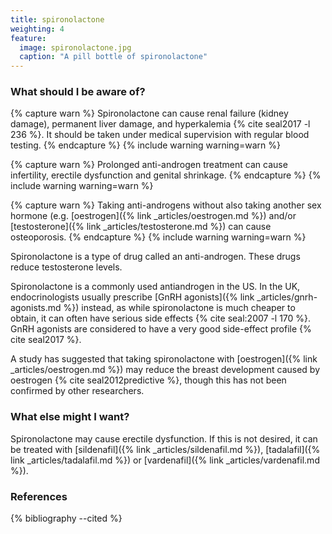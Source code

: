 ```yaml
---
title: spironolactone
weighting: 4
feature:
  image: spironolactone.jpg
  caption: "A pill bottle of spironolactone"
---
```


### What should I be aware of?

{% capture warn %}
Spironolactone can cause renal failure (kidney damage), permanent liver damage, and hyperkalemia {% cite seal2017 -l 236 %}. It should be taken under medical supervision with regular blood testing.
{% endcapture %}
{% include warning warning=warn %}

{% capture warn %}
Prolonged anti-androgen treatment can cause infertility, erectile dysfunction and genital shrinkage.
{% endcapture %}
{% include warning warning=warn %}

{% capture warn %}
Taking anti-androgens without also taking another sex hormone (e.g. [oestrogen]({% link _articles/oestrogen.md %}) and/or [testosterone]({% link _articles/testosterone.md %}) can cause osteoporosis.
{% endcapture %}
{% include warning warning=warn %}

Spironolactone is a type of drug called an anti-androgen. These drugs reduce testosterone levels.

Spironolactone is a commonly used antiandrogen in the US. In the UK, endocrinologists usually prescribe [GnRH agonists]({% link _articles/gnrh-agonists.md %}) instead, as while spironolactone is much cheaper to obtain, it can often have serious side effects {% cite seal:2007 -l 170 %}. GnRH agonists are considered to have a very good side-effect profile {% cite seal2017 %}.

A study has suggested that taking spironolactone with [oestrogen]({% link _articles/oestrogen.md %}) may reduce the breast development caused by oestrogen {% cite seal2012predictive %}, though this has not been confirmed by other researchers.

### What else might I want?

Spironolactone may cause erectile dysfunction. If this is not desired, it can be treated with [sildenafil]({% link _articles/sildenafil.md %}), [tadalafil]({% link _articles/tadalafil.md %}) or [vardenafil]({% link _articles/vardenafil.md %}).

### References

{% bibliography --cited %}